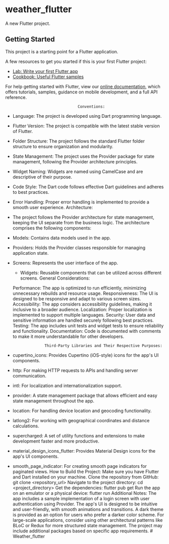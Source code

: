 # weather_flutter

A new Flutter project.

## Getting Started

This project is a starting point for a Flutter application.

A few resources to get you started if this is your first Flutter project:

- [Lab: Write your first Flutter app](https://flutter.dev/docs/get-started/codelab)
- [Cookbook: Useful Flutter samples](https://flutter.dev/docs/cookbook)

For help getting started with Flutter, view our
[online documentation](https://flutter.dev/docs), which offers tutorials,
samples, guidance on mobile development, and a full API reference.


                                    Conventions:
- Language: The project is developed using Dart programming language.
- Flutter Version: The project is compatible with the latest stable version of Flutter.
- Folder Structure: The project follows the standard Flutter folder structure to ensure organization and modularity.
- State Management: The project uses the Provider package for state management, following the Provider architecture principles.
- Widget Naming: Widgets are named using CamelCase and are descriptive of their purpose.
- Code Style: The Dart code follows effective Dart guidelines and adheres to best practices.
- Error Handling: Proper error handling is implemented to provide a smooth user experience. Architecture:
- The project follows the Provider architecture for state management, keeping the UI separate from the business logic. The architecture comprises the following components:

- Models: Contains data models used in the app.
- Providers: Holds the Provider classes responsible for managing application state.
- Screens: Represents the user interface of the app.
  - Widgets: Reusable components that can be utilized across different screens.
                                General Considerations:
  
  Performance: The app is optimized to run efficiently, minimizing unnecessary rebuilds and resource usage.
  Responsiveness: The UI is designed to be responsive and adapt to various screen sizes.
  Accessibility: The app considers accessibility guidelines, making it inclusive to a broader audience.
  Localization: Proper localization is implemented to support multiple languages.
  Security: User data and sensitive information are handled securely following best practices.
  Testing: The app includes unit tests and widget tests to ensure reliability and functionality.
  Documentation: Code is documented with comments to make it more understandable for other developers.



                    Third-Party Libraries and Their Respective Purposes:
- cupertino_icons: Provides Cupertino (iOS-style) icons for the app's UI components.
- http: For making HTTP requests to APIs and handling server communication.
- intl: For localization and internationalization support.
- provider: A state management package that allows efficient and easy state management throughout the app.
- location: For handling device location and geocoding functionality.
- latlong2: For working with geographical coordinates and distance calculations.
- supercharged: A set of utility functions and extensions to make development faster and more productive.
- material_design_icons_flutter: Provides Material Design icons for the app's UI components.
- smooth_page_indicator: For creating smooth page indicators for paginated views.
                            How to Build the Project:
  Make sure you have Flutter and Dart installed on your machine.
  Clone the repository from GitHub: git clone <repository_url>
  Navigate to the project directory: cd <project_directory>
  Get the dependencies: flutter pub get
  Run the app on an emulator or a physical device: flutter run
                             Additional Notes:
  The app includes a sample implementation of a login screen with user authentication using Provider.
  The app's UI is designed to be intuitive and user-friendly, with smooth animations and transitions.
  A dark theme is provided as an option for users who prefer a darker color scheme.
  For large-scale applications, consider using other architectural patterns like BLoC or Redux for more structured state management.
  The project may include additional packages based on specific app requirements.
#   W e a t h e r _ f l u t t e r  
 